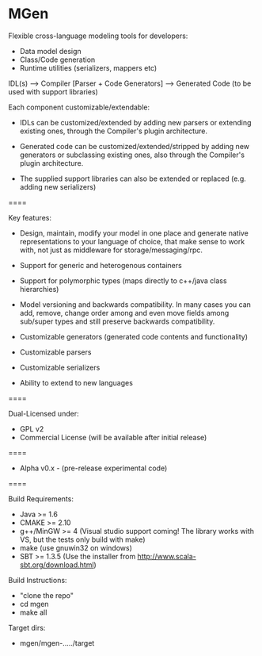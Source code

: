 MGen
====

Flexible cross-language modeling tools for developers:

 * Data model design
 * Class/Code generation
 * Runtime utilities (serializers, mappers etc)
 
IDL(s) 	--> 	Compiler [Parser + Code Generators] 	--> 	Generated Code (to be used with support libraries)


Each component customizable/extendable:

 * IDLs can be customized/extended by adding new parsers or extending existing ones, through the Compiler's plugin architecture.

 * Generated code can be customized/extended/stripped by adding new generators or subclassing existing ones, also through the Compiler's plugin architecture.

 * The supplied support libraries can also be extended or replaced (e.g. adding new serializers)


====


Key features:

 * Design, maintain, modify your model in one place and generate native representations to your language of choice, that make sense to work with, not just as middleware for storage/messaging/rpc.

 * Support for generic and heterogenous containers

 * Support for polymorphic types (maps directly to c++/java class hierarchies)

 * Model versioning and backwards compatibility. In many cases you can add, remove, change order among and even move fields among sub/super types and still preserve backwards compatibility.

 * Customizable generators (generated code contents and functionality)

 * Customizable parsers

 * Customizable serializers

 * Ability to extend to new languages



====

Dual-Licensed under:
 * GPL v2
 * Commercial License (will be available after initial release)

====

 - Alpha v0.x -
(pre-release experimental code)

====

Build Requirements:
  * Java >= 1.6
  * CMAKE >= 2.10
  * g++/MinGW >= 4 (Visual studio support coming! The library works with VS, but the tests only build with make)
  * make (use gnuwin32 on windows)
  * SBT >= 1.3.5 (Use the installer from http://www.scala-sbt.org/download.html)

Build Instructions:
  * "clone the repo"
  * cd mgen
  * make all

Target dirs:
  * mgen/mgen-...../target
  
